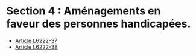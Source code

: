 # Section 4 : Aménagements en faveur des personnes handicapées.

* [Article L6222-37](./LEGIARTI000028698468.md)
* [Article L6222-38](./LEGIARTI000006904034.md)
